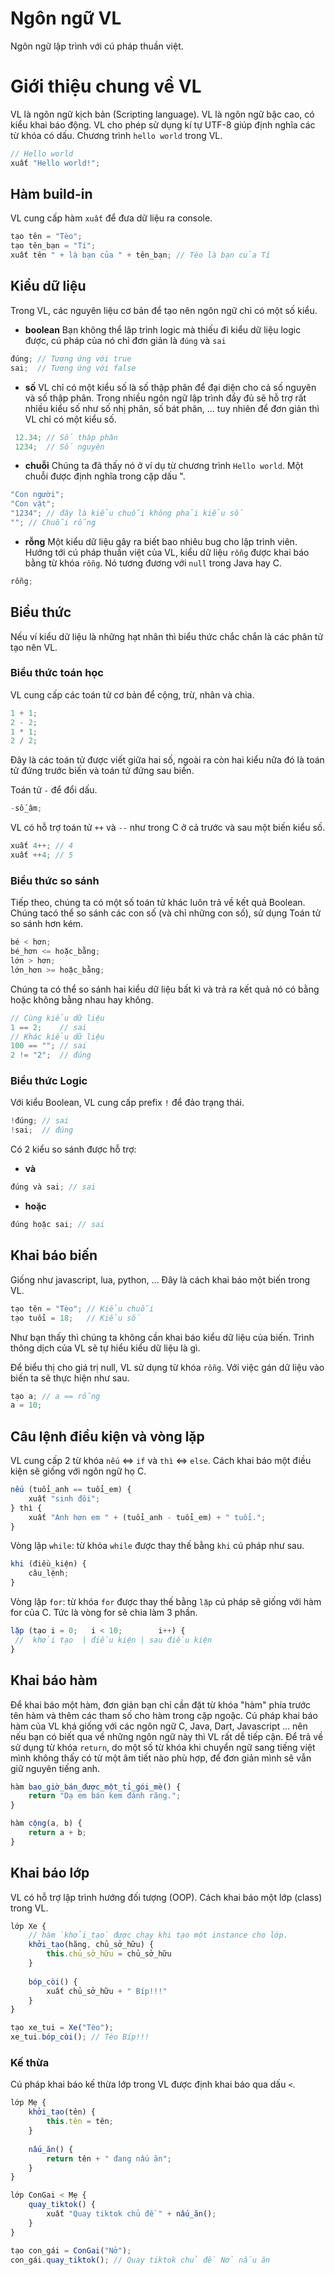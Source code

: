 # Ngôn ngữ VL
Ngôn ngữ lập trình với cú pháp thuần việt.

# Giới thiệu chung về VL
VL là ngôn ngữ kịch bản (Scripting language). VL là ngôn ngữ bậc cao, có kiểu khai báo động.
VL cho phép sử dụng kí tự UTF-8 giúp định nghĩa các từ khóa có dấu.
Chương trình `hello world` trong VL.
```js
// Hello world
xuất "Hello world!";
```

## Hàm build-in
VL cung cấp hàm `xuất` để đưa dữ liệu ra console.
```js
tạo tên = "Tèo";
tạo tên_bạn = "Tí";
xuất tên " + là bạn của " + tên_bạn; // Tèo là bạn của Tí
```

## Kiểu dữ liệu
Trong VL, các nguyên liệu cơ bản để tạo nên ngôn ngữ chỉ có một số kiểu.
- **boolean** Bạn không thể lâp trình logic mà thiếu đi kiểu dữ liệu logic được, cú pháp của nó chỉ đơn giản là `đúng` và `sai`
```js
đúng; // Tương ứng với true
sai;  // Tương ứng với false 
```
- **số** VL chỉ có một kiểu số là số thập phân để đại diện cho cả số nguyên và số thập phân. Trong nhiều ngôn ngữ lập trình đầy đủ sẽ hỗ trợ rất nhiều kiểu số như số nhị phân, số bát phân, ... tuy nhiên để đơn giản thì VL chỉ có một kiểu số.
```js
 12.34; // Số thập phân
 1234;  // Số nguyên
```
- **chuỗi** Chúng ta đã thấy nó ở ví dụ từ chương trình `Hello world`. Một chuỗi được định nghĩa trong cặp dấu ".
```js
"Con người";
"Con vật";
"1234"; // đây là kiểu chuỗi không phải kiểu số
""; // Chuỗi rỗng
```
- **rỗng** Một kiểu dữ liệu gây ra biết bao nhiêu bug cho lập trình viên. Hướng tới cú pháp thuần việt của VL, kiểu dữ liệu `rỗng` được khai báo bằng từ khóa `rỗng`. Nó tương đương với `null` trong Java hay C.
```js
rỗng;
```

## Biểu thức
Nếu ví kiểu dữ liệu là những hạt nhân thì biểu thức chắc chắn là các phân tử tạo nên VL.

### Biểu thức toán học
VL cung cấp các toán tử cơ bản để cộng, trừ, nhân và chia.
```js
1 + 1;
2 - 2;
1 * 1;
2 / 2;
```
Đây là các toán tử được viết giữa hai số, ngoài ra còn hai kiểu nữa đó là toán tử đứng trước biến và toán tử đứng sau biến.

Toán tử `-` để đổi dấu.
```js
-số_âm;
```

VL có hỗ trợ toán tử `++` và `--` như trong C ở cả trước và sau một biến kiểu số.
```js
xuất 4++; // 4
xuất ++4; // 5
```

### Biểu thức so sánh
Tiếp theo, chúng ta có một số toán tử khác luôn trả về kết quả Boolean. Chúng tacó thể so sánh các con số (và chỉ những con số), sử dụng Toán tử so sánh hơn kém.
```js
bé < hơn;
bé_hơn <= hoặc_bằng;
lớn > hơn;
lớn_hơn >= hoặc_bằng;
```

Chúng ta có thể so sánh hai kiểu dữ liệu bất kì và trả ra kết quả nó có bằng hoặc không bằng nhau hay không.
```js
// Cùng kiểu dữ liệu
1 == 2;    // sai
// Khác kiểu dữ liệu
100 == ""; // sai
2 != "2";  // đúng
```

### Biểu thức Logic
Với kiểu Boolean, VL cung cấp prefix `!` để đảo trạng thái.
```js
!đúng; // sai
!sai;  // đúng
```

Có 2 kiểu so sánh được hỗ trợ:
- **và**
```js
đúng và sai; // sai
```
- **hoặc**
```js
đúng hoặc sai; // sai
```


## Khai báo biến
Giống như javascript, lua, python, ... Đây là cách khai báo một biến trong VL.
```js
tạo tên = "Tèo"; // Kiểu chuỗi
tạo tuổi = 18;   // Kiểu số
```
Như bạn thấy thì chúng ta không cần khai báo kiểu dữ liệu của biến. Trình thông dịch của VL sẽ tự hiểu kiểu dữ liệu là gì.

Để biểu thị cho giá trị null, VL sử dụng từ khóa `rỗng`. Với việc gán dữ liệu vào biến ta sẽ thực hiện như sau.
```js
tạo a; // a == rỗng
a = 10;
```

## Câu lệnh điều kiện và vòng lặp
VL cung cấp 2 từ khóa `nếu` <=> `if` và `thì` <=> `else`. Cách khai báo một điều kiện sẽ giống với ngôn ngữ họ C.
```js
nếu (tuổi_anh == tuổi_em) {
    xuất "sinh đôi";
} thì {
    xuất "Anh hơn em " + (tuổi_anh - tuổi_em) + " tuổi.";
}
```

Vòng lặp `while`: từ khóa `while` được thay thế bằng `khi` cú pháp như sau.
```js
khi (điều_kiện) {
    câu_lệnh;
}
```

Vòng lặp `for`: từ khóa `for` được thay thế bằng `lặp` cú pháp sẽ giống với hàm for của C. Tức là vòng for sẽ chia làm 3 phần.
```js
lặp (tạo i = 0;   i < 10;        i++) {
 //  khởi tạo  | điều kiện | sau điều kiện
}
```

## Khai báo hàm
Để khai báo một hàm, đơn giản bạn chỉ cần đặt từ khóa "hàm" phía trước tên hàm và thêm các tham số cho hàm trong cặp ngoặc.
Cú pháp khai báo hàm của VL khá giống với các ngôn ngữ C, Java, Dart, Javascript ... nên nếu bạn có biết qua về những ngôn ngữ này thì VL rất dễ tiếp cận.
Để trả về sử dụng từ khóa `return`, do một số từ khóa khi chuyển ngữ sang tiếng việt mình không thấy có từ một âm tiết nào phù hợp, để đơn giản mình sẽ vẫn giữ nguyên tiếng anh.
```js
hàm bao_giờ_bán_được_một_tỉ_gói_mè() {
    return "Dạ em bán kem đánh răng.";
}

hàm cộng(a, b) {
    return a + b;
}
```

## Khai báo lớp
VL có hỗ trợ lập trình hướng đối tượng (OOP). 
Cách khai báo một lớp (class) trong VL.  
```js
lớp Xe {
    // hàm `khởi_tạo` được chạy khi tạo một instance cho lớp.
    khởi_tạo(hãng, chủ_sở_hữu) {
        this.chủ_sở_hữu = chủ_sở_hữu
    }
    
    bóp_còi() {
        xuất chủ_sở_hữu + " Bíp!!!"
    }
}

tạo xe_tui = Xe("Tèo");
xe_tui.bóp_còi(); // Tèo Bíp!!!
```

### Kế thừa
Cú pháp khai báo kế thừa lớp trong VL được định khai báo qua dấu `<`.
```js
lớp Mẹ {
    khởi_tạo(tên) {
        this.tên = tên;
    }
    
    nấu_ăn() {
        return tên + " đang nấu ăn";
    }
}

lớp ConGai < Mẹ {
    quay_tiktok() {
        xuất "Quay tiktok chủ đề " + nấu_ăn();
    }
} 

tạo con_gái = ConGai("Nở");
con_gái.quay_tiktok(); // Quay tiktok chủ đề Nở nấu ăn
```
